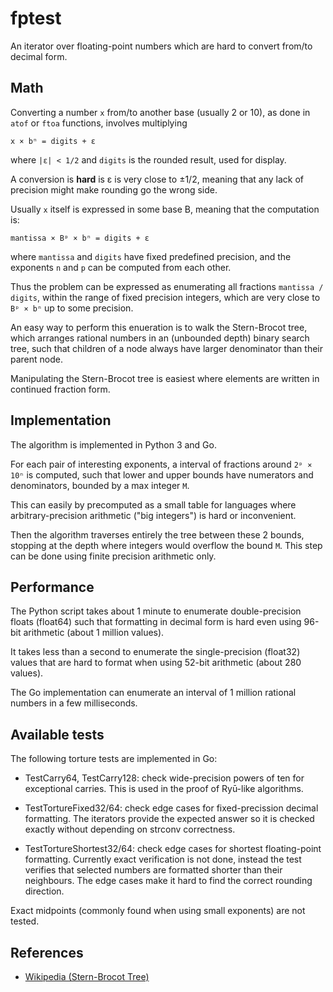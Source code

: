 # fptest

An iterator over floating-point numbers which are hard
to convert from/to decimal form.

## Math

Converting a number `x` from/to another base (usually 2 or 10), as done in
`atof` or `ftoa` functions, involves multiplying

    x × bⁿ = digits + ε

where `|ε| < 1/2` and `digits` is the rounded result, used for display.

A conversion is **hard** is ε is very close to ±1/2, meaning that any
lack of precision might make rounding go the wrong side.

Usually `x` itself is expressed in some base B, meaning that the
computation is:

    mantissa × Bᵖ × bⁿ = digits + ε

where `mantissa` and `digits` have fixed predefined precision,
and the exponents `n` and `p` can be computed from each other.

Thus the problem can be expressed as enumerating all fractions
`mantissa / digits`, within the range of fixed precision integers,
which are very close to `Bᵖ × bⁿ` up to some precision.

An easy way to perform this enueration is to walk the Stern-Brocot
tree, which arranges rational numbers in an (unbounded depth) binary
search tree, such that children of a node always have larger denominator
than their parent node.

Manipulating the Stern-Brocot tree is easiest where elements are written
in continued fraction form.

## Implementation

The algorithm is implemented in Python 3 and Go.

For each pair of interesting exponents, a interval of fractions
around `2ᵖ × 10ⁿ` is computed, such that lower and upper bounds
have numerators and denominators, bounded by a max integer `M`.

This can easily by precomputed as a small table for languages
where arbitrary-precision arithmetic ("big integers") is hard
or inconvenient.

Then the algorithm traverses entirely the tree between these 2 bounds,
stopping at the depth where integers would overflow the bound `M`.
This step can be done using finite precision arithmetic only.

## Performance

The Python script takes about 1 minute to enumerate double-precision
floats (float64) such that formatting in decimal form is hard
even using 96-bit arithmetic (about 1 million values).

It takes less than a second to enumerate the single-precision
(float32) values that are hard to format when using 52-bit arithmetic
(about 280 values).

The Go implementation can enumerate an interval of 1 million rational numbers
in a few milliseconds.

## Available tests

The following torture tests are implemented in Go:

- TestCarry64, TestCarry128: check wide-precision powers of ten for
  exceptional carries. This is used in the proof of Ryū-like algorithms.

- TestTortureFixed32/64: check edge cases for fixed-precission decimal
  formatting. The iterators provide the expected answer so it is checked
  exactly without depending on strconv correctness.

- TestTortureShortest32/64: check edge cases for shortest floating-point
  formatting. Currently exact verification is not done, instead the test
  verifies that selected numbers are formatted shorter than their
  neighbours. The edge cases make it hard to find the correct rounding
  direction.

Exact midpoints (commonly found when using small exponents) are not tested.

## References

- [Wikipedia (Stern-Brocot Tree)](https://en.wikipedia.org/wiki/Stern%E2%80%93Brocot_tree)

